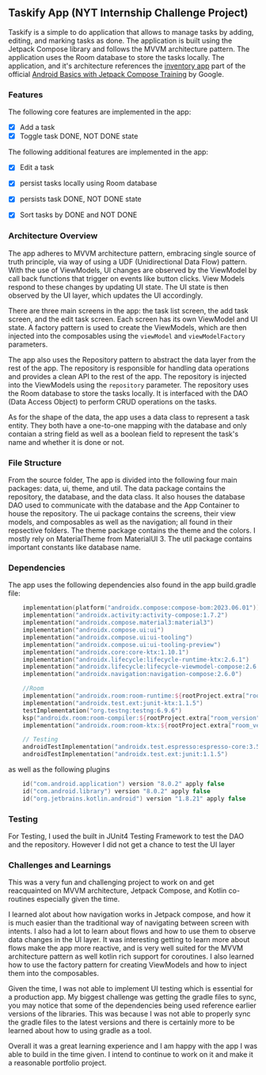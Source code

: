 ## Taskify App (NYT Internship Challenge Project)

Taskify is a simple to do application that allows to manage tasks by adding, editing, and marking tasks as done. The application is built using the Jetpack Compose library and follows the MVVM architecture pattern. 
The application uses the Room database to store the tasks locally. The application, and it's architecture references the [inventory app](https://github.com/google-developer-training/basic-android-kotlin-compose-training-inventory-app/tree/main) part of the official [Android Basics with Jetpack Compose Training](https://developer.android.com/courses/android-basics-compose/course) 
by Google.

### Features 
The following core features are implemented in the app:
- [x] Add a task
- [x] Toggle task DONE, NOT DONE state

The following additional features are implemented in the app:
- [x] Edit a task
- [x] persist tasks locally using Room database
- [x] persists task DONE, NOT DONE state
- [x] Sort tasks by DONE and NOT DONE


### Architecture Overview
The app adheres to MVVM architecture pattern, embracing single source of truth principle, via way of using a UDF (Unidirectional Data Flow) pattern. With the use of ViewModels, UI changes are observed
by the ViewModel by call back functions that trigger on events like button clicks. View Models respond to these changes by updating UI state. The UI state is then observed by the UI layer, which updates the UI accordingly.

There are three main screens in the app: the task list screen, the add task screen, and the edit task screen. Each screen has its own ViewModel and UI state. 
A factory pattern is used to create the ViewModels, which are then injected into the composables using the `viewModel` and `viewModelFactory` parameters.

The app also uses the Repository pattern to abstract the data layer from the rest of the app. The repository is responsible for handling data operations and provides a clean API to the rest of the app.
The repository is injected into the ViewModels using the `repository` parameter. The repository uses the Room database to store the tasks locally. It is interfaced with the DAO (Data Access Object) to perform CRUD operations on the tasks.

As for the shape of the data, the app uses a data class to represent a task entity. They both have a one-to-one mapping with the database and only contaian a string field as well as a boolean 
field to represent the task's name and whether it is done or not.

### File Structure 
From the source folder, The app is divided into the following four main packages: data, ui, theme, and util. 
The data package contains the repository, the database, and the data class. It also houses the database DAO used to communicate with the database and the App Container
to house the repository. The ui package contains the screens, their view models, and composables as well as the navigation; all found in their repsective folders. 
The theme package contains the theme and the colors. I mostly rely on MaterialTheme from MaterialUI 3. The util package contains important constants like database name.

### Dependencies 
The app uses the following dependencies also found in the app build.gradle file:
```kotlin
    implementation(platform("androidx.compose:compose-bom:2023.06.01"))
    implementation("androidx.activity:activity-compose:1.7.2")
    implementation("androidx.compose.material3:material3")
    implementation("androidx.compose.ui:ui")
    implementation("androidx.compose.ui:ui-tooling")
    implementation("androidx.compose.ui:ui-tooling-preview")
    implementation("androidx.core:core-ktx:1.10.1")
    implementation("androidx.lifecycle:lifecycle-runtime-ktx:2.6.1")
    implementation("androidx.lifecycle:lifecycle-viewmodel-compose:2.6.1")
    implementation("androidx.navigation:navigation-compose:2.6.0")

    //Room
    implementation("androidx.room:room-runtime:${rootProject.extra["room_version"]}")
    implementation("androidx.test.ext:junit-ktx:1.1.5")
    testImplementation("org.testng:testng:6.9.6")
    ksp("androidx.room:room-compiler:${rootProject.extra["room_version"]}")
    implementation("androidx.room:room-ktx:${rootProject.extra["room_version"]}")

    // Testing
    androidTestImplementation("androidx.test.espresso:espresso-core:3.5.1")
    androidTestImplementation("androidx.test.ext:junit:1.1.5")
```

as well as the following plugins
```kotlin
    id("com.android.application") version "8.0.2" apply false
    id("com.android.library") version "8.0.2" apply false
    id("org.jetbrains.kotlin.android") version "1.8.21" apply false
```

### Testing
For Testing, I used the built in JUnit4 Testing Framework to test the DAO and the repository. However I did not get a chance to test the UI layer

### Challenges and Learnings
This was a very fun and challenging project to work on and get reacquainted on MVVM architecture, Jetpack Compose, and Kotlin co-routines especially given the time. 

I learned alot about how navigation works in Jetpack compose, and how it is much easier than the traditional way of navigating between screen with intents. 
I also had a lot to learn about flows and how to use them to observe data changes in the UI layer. It was interesting getting to learn more about flows make the app more reactive, and is very well suited 
for the MVVM architecture pattern as well kotlin rich support for coroutines. I also learned how to use the factory pattern for creating ViewModels and how to inject them into the composables.

Given the time, I was not able to implement UI testing which is essential for a production app. My biggest challenge was getting the gradle files to sync,
you may notice that some of the dependencies being used reference earlier versions of the libraries. This was because I was not able to properly sync the gradle files to the latest versions and there is certainly more
to be learned about how to using gradle as a tool. 

Overall it was a great learning experience and I am happy with the app I was able to build in the time given. I intend to continue to work on it and make it a reasonable portfolio project. 


